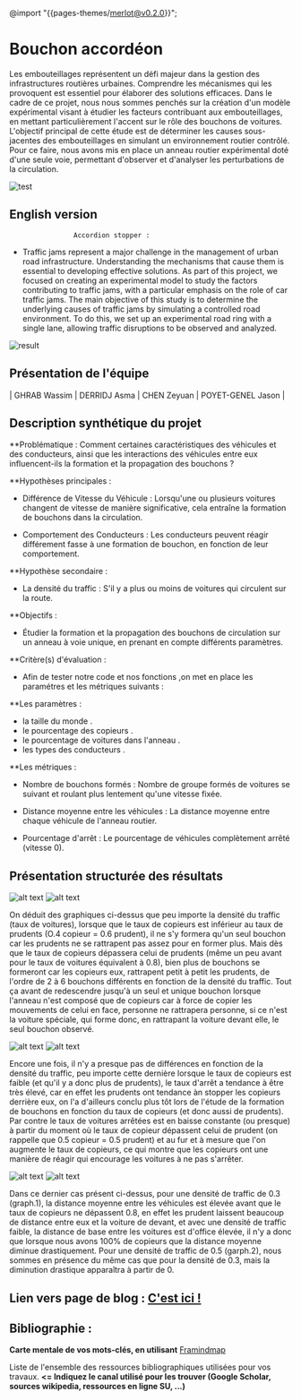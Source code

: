 @import "{{pages-themes/merlot@v0.2.0}}";

# Bouchon accordéon

Les embouteillages représentent un défi majeur dans la gestion des infrastructures routières urbaines. Comprendre les mécanismes qui les provoquent est essentiel pour élaborer des solutions efficaces. Dans le cadre de ce projet, nous nous sommes penchés sur la création d'un modèle expérimental visant à étudier les facteurs contribuant aux embouteillages, en mettant particulièrement l'accent sur le rôle des bouchons de voitures.
L'objectif principal de cette étude est de déterminer les causes sous-jacentes des embouteillages en simulant un environnement routier contrôlé. Pour ce faire, nous avons mis en place un anneau routier expérimental doté d'une seule voie, permettant d'observer et d'analyser les perturbations de la circulation.

![test](https://vivreparis.fr/wp-content/uploads/2019/06/bouchon-paris.jpg)


## English version
					Accordion stopper :
     
- Traffic jams represent a major challenge in the management of urban road infrastructure. Understanding the mechanisms that cause them is essential to developing effective solutions. As part of this project, we focused on creating an experimental model to study the factors contributing to traffic jams, with a particular emphasis on the role of car traffic jams.
The main objective of this study is to determine the underlying causes of traffic jams by simulating a controlled road environment. To do this, we set up an experimental road ring with a single lane, allowing traffic disruptions to be observed and analyzed.

![result](<img width="640" alt="image" src="https://github.com/are-dynamic-2024-g6/bouchon-accordeon/assets/159928048/5d89d3d4-116f-4117-a0b9-aaeaca3c9fc8">)



## Présentation de l'équipe


|  GHRAB Wassim  |  DERRIDJ Asma  |  CHEN Zeyuan  |  POYET-GENEL Jason  |


## Description synthétique du projet

**Problématique :
Comment certaines caractéristiques des véhicules et des conducteurs, ainsi que les interactions des véhicules entre eux influencent-ils la formation et la propagation des bouchons  ?


**Hypothèses principales :
   + Différence de Vitesse du Véhicule  : 
Lorsqu'une ou plusieurs voitures changent de vitesse de manière significative, cela entraîne la formation de bouchons dans la circulation.

   + Comportement des Conducteurs : 
Les conducteurs peuvent réagir différement fasse à une formation de bouchon, en fonction de leur comportement.



**Hypothèse secondaire :
   +  La densité du traffic :
S'il y a plus ou moins de voitures qui circulent sur la route.
    

**Objectifs :

   - Étudier la formation et la propagation des bouchons de circulation sur un anneau à voie unique, en prenant en compte différents paramètres.



**Critère(s) d'évaluation :

* Afin de tester notre code et nos fonctions ,on met en place les paramétres et les métriques suivants :
      
**Les paramètres :

   - la taille du monde .
   - le pourcentage des copieurs .
   - le pourcentage de voitures dans l'anneau .
   - les types des conducteurs .

   
**Les métriques :
      
- Nombre de bouchons formés : Nombre de groupe formés de voitures se suivant et roulant plus lentement qu'une vitesse fixée.

- Distance moyenne entre les véhicules : La distance moyenne entre chaque véhicule de l'anneau routier.

- Pourcentage d'arrêt : Le pourcentage de véhicules complètement arrêté (vitesse 0).



    

## Présentation structurée des résultats
![alt text](https://github.com/are-dynamic-2024-g6/bouchon-accordeon/blob/master/images/Graphique%20final%20nombre%20bouchon%20part%201.png)
![alt text](https://github.com/are-dynamic-2024-g6/bouchon-accordeon/blob/master/images/Graphique%20final%20nombre%20bouchon%20part%202.png)

On déduit des graphiques ci-dessus que peu importe la densité du traffic (taux de voitures), lorsque que le taux de copieurs est inférieur au taux de prudents (O.4 copieur = 0.6 prudent), il ne s'y formera qu'un seul bouchon car les prudents ne se rattrapent pas assez pour en former plus. Mais dès que le taux de copieurs dépassera celui de prudents (même un peu avant pour le taux de voitures équivalent à 0.8), bien plus de bouchons se formeront car les copieurs eux, rattrapent petit à petit les prudents, de l'ordre de 2 à 6 bouchons différents en fonction de la densité du traffic. Tout ça avant de redescendre jusqu'à un seul et unique bouchon lorsque l'anneau n'est composé que de copieurs car à force de copier les mouvements de celui en face, personne ne rattrapera personne, si ce n'est la voiture spéciale, qui forme donc, en rattrapant la voiture devant elle, le seul bouchon observé.


![alt text](https://github.com/are-dynamic-2024-g6/bouchon-accordeon/blob/master/images/Graphique%20final%20pourcentage%20arret%20part%201.png)
![alt text](https://github.com/are-dynamic-2024-g6/bouchon-accordeon/blob/master/images/Graphique%20final%20pourcentage%20arret%20part%202.png)

Encore une fois, il n'y a presque pas de différences en fonction de la densité du traffic, peu importe cette dernière lorsque le taux de copieurs est faible (et qu'il y a donc plus de prudents), le taux d'arrêt a tendance à être très élevé, car en effet les prudents ont tendance àn stopper les copieurs derrière eux, on l'a d'ailleurs conclu plus tôt lors de l'étude de la formation de bouchons en fonction du taux de copieurs (et donc aussi de prudents). Par contre le taux de voitures arrêtées est en baisse constante (ou presque) à partir du moment où le taux de copieur dépassent celui de prudent (on rappelle que 0.5 copieur = 0.5 prudent) et au fur et à mesure que l'on augmente le taux de copieurs, ce qui montre que les copieurs ont une manière de réagir qui encourage les voitures à ne pas s'arrêter. 

![alt text](https://github.com/are-dynamic-2024-g6/bouchon-accordeon/blob/master/images/Graphique%20final%20distance%20moyennne%20part%201.png)
![alt text](https://github.com/are-dynamic-2024-g6/bouchon-accordeon/blob/master/images/Graphique%20final%20distance%20moyenne%20part%202.png)

Dans ce dernier cas présent ci-dessus, pour une densité de traffic de 0.3 (graph.1), la distance moyenne entre les véhicules est élevée avant que le taux de copieurs ne dépassent 0.8, en effet les prudent laissent beaucoup de distance entre eux et la voiture de devant, et avec une densité de traffic faible, la distance de base entre les voitures est d'office élevée, il n'y a donc que lorsque nous avons 100% de copieurs que la distance moyenne diminue drastiquement. Pour une densité de traffic de 0.5 (garph.2), nous sommes en présence du même cas que pour la densité de 0.3, mais la diminution drastique apparaîtra à partir de 0.



## Lien vers page de blog : <a href="blog.html"> C'est ici ! </a>

## Bibliographie :

**Carte mentale de vos mots-clés, en utilisant** <a href="https://framindmap.org/mindmaps/index.html">Framindmap </a> 

Liste de l'ensemble des ressources bibliographiques utilisées pour vos travaux. **<= Indiquez le canal utilisé pour les trouver (Google Scholar, sources wikipedia, ressources en ligne SU, ...)**
